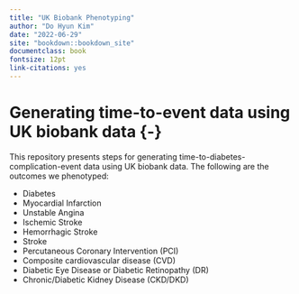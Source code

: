 ```yaml
--- 
title: "UK Biobank Phenotyping"
author: "Do Hyun Kim"
date: "2022-06-29"
site: "bookdown::bookdown_site"
documentclass: book
fontsize: 12pt
link-citations: yes
---
```


# Generating time-to-event data using UK biobank data {-}

This repository presents steps for generating time-to-diabetes-complication-event data using UK biobank data. The following are the outcomes we phenotyped:

- Diabetes
- Myocardial Infarction
- Unstable Angina
- Ischemic Stroke
- Hemorrhagic Stroke
- Stroke
- Percutaneous Coronary Intervention (PCI)
- Composite cardiovascular disease (CVD)
- Diabetic Eye Disease or Diabetic Retinopathy (DR)
- Chronic/Diabetic Kidney Disease (CKD/DKD)
